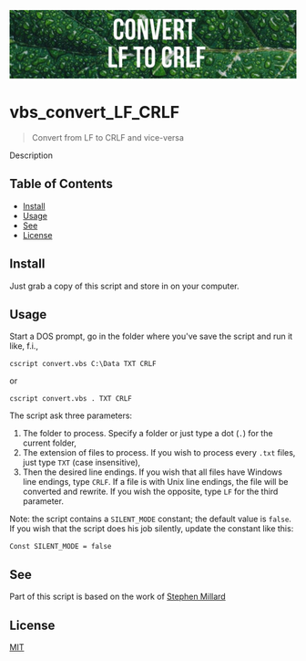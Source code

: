 ![Banner](images/banner.jpg)

# vbs_convert_LF_CRLF

> Convert from LF to CRLF and vice-versa

Description

## Table of Contents

- [Install](#install)
- [Usage](#usage)
- [See](#see)
- [License](#license)

## Install

Just grab a copy of this script and store in on your computer.

## Usage

Start a DOS prompt, go in the folder where you've save the script and run it like, f.i.,

```
cscript convert.vbs C:\Data TXT CRLF
```

or

```
cscript convert.vbs . TXT CRLF
```

The script ask three parameters:

1. The folder to process. Specify a folder or just type a dot (`.`) for the current folder,
2. The extension of files to process. If you wish to process every `.txt` files, just type `TXT` (case insensitive),
3. Then the desired line endings. If you wish that all files have Windows line endings, type `CRLF`. If a file is with Unix line endings, the file will be converted and rewrite. If you wish the opposite, type `LF` for the third parameter.

Note: the script contains a `SILENT_MODE` constant; the default value is `false`. If you wish that the script does his job silently, update the constant like this:

```vbnet
Const SILENT_MODE = false
```

## See

Part of this script is based on the work of [Stephen Millard](http://www.thoughtasylum.com/blog/2015/6/28/vbscript-flip-line-endings.html)

## License

[MIT](LICENSE)
